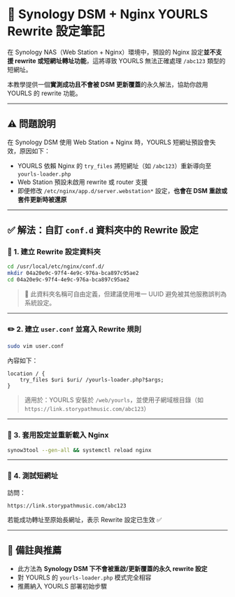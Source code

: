 # 🔧 Synology DSM + Nginx YOURLS Rewrite 設定筆記
在 Synology NAS（Web Station + Nginx）環境中，預設的 Nginx 設定**並不支援 rewrite 或短網址轉址功能**，這將導致 YOURLS 無法正確處理 `/abc123` 類型的短網址。

本教學提供一個**實測成功且不會被 DSM 更新覆蓋**的永久解法，協助你啟用 YOURLS 的 rewrite 功能。

---

## ⚠️ 問題說明

在 Synology DSM 使用 Web Station + Nginx 時，YOURLS 短網址預設會失效，原因如下：

- YOURLS 依賴 Nginx 的 `try_files` 將短網址（如 `/abc123`）重新導向至 `yourls-loader.php`
- Web Station 預設未啟用 rewrite 或 router 支援
- 即便修改 `/etc/nginx/app.d/server.webstation*` 設定，**也會在 DSM 重啟或套件更新時被還原**

---

## ✅ 解法：自訂 `conf.d` 資料夾中的 Rewrite 設定

### 📂 1. 建立 Rewrite 設定資料夾

```bash
cd /usr/local/etc/nginx/conf.d/
mkdir 04a20e9c-97f4-4e9c-976a-bca897c95ae2
cd 04a20e9c-97f4-4e9c-976a-bca897c95ae2
```

> 📌 此資料夾名稱可自由定義，但建議使用唯一 UUID 避免被其他服務誤判為系統設定。

---

### ✏️ 2. 建立 `user.conf` 並寫入 Rewrite 規則

```bash
sudo vim user.conf
```

內容如下：

```nginx
location / {
    try_files $uri $uri/ /yourls-loader.php?$args;
}
```

> 適用於：YOURLS 安裝於 `/web/yourls`，並使用子網域根目錄（如 `https://link.storypathmusic.com/abc123`）

---

### 🔁 3. 套用設定並重新載入 Nginx

```bash
synow3tool --gen-all && systemctl reload nginx
```

---

### 🧪 4. 測試短網址

訪問：

```
https://link.storypathmusic.com/abc123
```

若能成功轉址至原始長網址，表示 Rewrite 設定已生效 ✅

---

## 📌 備註與推薦

- 此方法為 **Synology DSM 下不會被重啟/更新覆蓋的永久 rewrite 設定**
- 對 YOURLS 的 `yourls-loader.php` 模式完全相容
- 推薦納入 YOURLS 部署初始步驟
